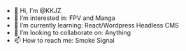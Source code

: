 - 👋 Hi, I’m @KKJZ
- 👀 I’m interested in: FPV and Manga
- 🌱 I’m currently learning: React/Wordpress Headless CMS
- 💞️ I’m looking to collaborate on: Anything
- 📫 How to reach me: Smoke Signal

<!---
KKJZ/KKJZ is a ✨ special ✨ repository because its `README.md` (this file) appears on your GitHub profile.
You can click the Preview link to take a look at your changes.
--->
